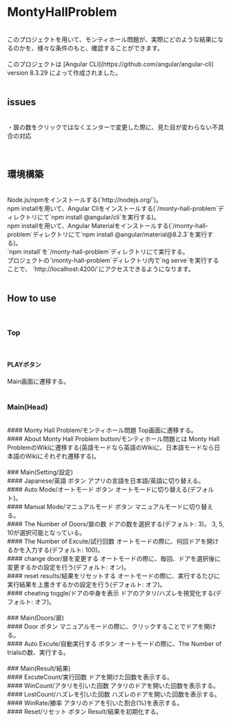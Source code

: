 # MontyHallProblem
<br>
このプロジェクトを用いて、モンティホール問題が、実際にどのような結果になるのかを、様々な条件のもと、確認することができます。
<br>
<br>
このプロジェクトは [Angular CLI](https://github.com/angular/angular-cli) version 8.3.29 によって作成されました。
<br>
<br>

## issues
<br>
・扉の数をクリックではなくエンターで変更した際に、見た目が変わらない不具合の対応
<br>
<br>
<br>

## 環境構築
<br>
Node.js/npmをインストールする(`http://nodejs.org/`)。
<br>
npm installを用いて、Angular Cliをインストールする(`/monty-hall-problem`ディレクトリにて`npm install @angular/cli`を実行する)。
<br>
npm installを用いて、Angular Materialをインストールする(`/monty-hall-problem`ディレクトリにて`npm install @angular/material@8.2.3`を実行する)。
<br>
`npm install`を`/monty-hall-problem`ディレクトリにて実行する。
<br>
プロジェクトの`\monty-hall-problem`ディレクトリ内で`ng serve`を実行することで、 `http://localhost:4200/`にアクセスできるようになります。
<br>

<br>

## How to use
<br>

### Top
<br>

#### PLAYボタン
Main画面に遷移する。
<br>
<br>
### Main(Head)
<br>
#### Monty Hall Problem/モンティホール問題
Top画面に遷移する。
<br>
#### About Monty Hall Problem button/モンティホール問題とは
Monty Hall ProblemのWikiに遷移する(英語モードなら英語のWikiに、日本語モードなら日本語のWikiにそれぞれ遷移する)。
<br>
<br>
### Main(Setting/設定)
<br>
#### Japanese/英語 ボタン
アプリの言語を日本語/英語に切り替える。
<br>
#### Auto Mode/オートモード ボタン
オートモードに切り替える(デフォルト)。
<br>
#### Manual Mode/マニュアルモード ボタン
マニュアルモードに切り替える。
<br>
#### The Number of Doors/扉の数
ドアの数を選択する(デフォルト: 3)。
3, 5, 10が選択可能となっている。
<br>
#### The Number of Excute/試行回数
オートモードの際に、何回ドアを開けるかを入力する(デフォルト: 100)。
<br>
#### change door/扉を変更する
オートモードの際に、毎回、ドアを選択後に変更するかの設定を行う(デフォルト: オン)。
<br>
#### reset results/結果をリセットする
オートモードの際に、実行するたびに実行結果を上書きするかの設定を行う(デフォルト: オフ)。
<br>
#### cheating toggle/ドアの中身を表示
ドアのアタリ/ハズレを視覚化する(デフォルト: オフ)。
<br>
<br>
### Main(Doors/扉)
<br>
#### Door ボタン
マニュアルモードの際に、クリックすることでドアを開ける。
<br>
#### Auto Excute/自動実行する ボタン
オートモードの際に、The Number of trialsの数、実行する。
<br>
<br>
### Main(Result/結果)
<br>
#### ExcuteCount/実行回数
ドアを開けた回数を表示する。
<br>
#### WinCount/アタリを引いた回数
アタリのドアを開いた回数を表示する。
<br>
#### LostCount/ハズレを引いた回数
ハズレのドアを開いた回数を表示する。
<br>
#### WinRate/勝率
アタリのドアを引いた割合(%)を表示する。
<br>
#### Reset/リセット ボタン
Result/結果を初期化する。